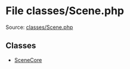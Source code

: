 File classes/Scene.php
=========

Source: [classes/Scene.php](https://github.com/PrestaShop/PrestaShop/blob/1.5.6.0/classes/Scene.php)


Classes
-------

* [SceneCore](class.SceneCore.md)

